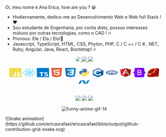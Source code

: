  Oi, meu nome é Ana Erica, how are you ? 😀
- Hodiernamente, dedico-me ao Desenvolvimento Web e Web full Stack ! ❤️
- Sou estudante de Engenharia, por conta disto, possuo interesses mútuos por outras tecnologias, como o CAD ! 🔥
- Pronous: Ele / Ela / Elu!💋
- Javascript, TypeScript, HTML, CSS, Phyton, PHP, C / C ++ / C #, .NET, Ruby, Angular, Java, React, Bootstrap! 🔥

<div align="center">
    <a href="https://github.com/ericasrafael">
      <img align="hight" height="180" style="border-radius: 50px;" src="https://share-cdn.picrew.me/shareImg/org/202110/338224_k0LLCBqW.png">
     <img height="180em" src="https://github-readme-stats.vercel.app/api?username=ericasrafael&show_icons=true&theme=radical&include_all_commits=true&count_private=true"/>
     <img height="180em" src="https://github-readme-stats.vercel.app/api/top-langs/?username=ericasrafael&layout=compact&langs_count=7&theme=radical"/>
</div>
  <div align="center" style="display: inline-block;"> <br>
      <img align="center" height="30" width="40" src="https://raw.githubusercontent.com/devicons/devicon/master/icons/javascript/javascript-plain.svg">
      <img align="center" height="30" width="40" src="https://raw.githubusercontent.com/devicons/devicon/master/icons/react/react-original.svg">
      <img align="center" height="30" width="40" src="https://raw.githubusercontent.com/devicons/devicon/master/icons/typescript/typescript-plain.svg">
      <img align="center" height="30" width="40" src="https://raw.githubusercontent.com/devicons/devicon/master/icons/html5/html5-original.svg">
      <img align="center" height="30" width="40" src="https://raw.githubusercontent.com/devicons/devicon/master/icons/css3/css3-original.svg">
      <img align="center" height="30" width="40" src="https://raw.githubusercontent.com/devicons/devicon/master/icons/python/python-original.svg">
      <img align="center" height="30" width="40" src="https://raw.githubusercontent.com/devicons/devicon/master/icons/c/c-original.svg">
      <img align="center" height="30" width="40" src="https://raw.githubusercontent.com/devicons/devicon/master/icons/php/php-plain.svg">
      <img align="center" height="30" width="40" src="https://raw.githubusercontent.com/devicons/devicon/master/icons/angularjs/angularjs-original.svg">
      <img align="center" height="30" width="40" src="https://raw.githubusercontent.com/devicons/devicon/master/icons/bootstrap/bootstrap-original.svg">
      <img align="center" height="30" width="40" src="https://raw.githubusercontent.com/devicons/devicon/master/icons/ruby/ruby-original.svg">
      <img align="center" height="30" width="40" src="https://raw.githubusercontent.com/devicons/devicon/master/icons/dot-net/dot-net-original.svg">
  </div>
  
  ##
  <div align="center">
      <a href="https://www.linkedin.com/in/ericasrafael/" target="_blank"><img src="https://img.shields.io/badge/LinkedIn-0077B5?style=for-the-badge&logo=linkedin&logoColor=white" target="_blank"></a>
     <a href="https://www.instagram.com/ericasrafael/" target="_blank"><img src="https://img.shields.io/badge/Instagram-E4405F?style=for-the-badge&logo=instagram&logoColor=white" target="_blank"></a>
   <a href="https://www.facebook.com/profile.php?id=100073050409780" target="_blank"><img src="https://img.shields.io/badge/Facebook-1877F2?style=for-the-badge&logo=facebook&logoColor=white" target="_blank"></a>
   
   </div>
 <div align="center">
  
![funny-anime-gif-14](https://user-images.githubusercontent.com/91800929/137725479-667abb45-e06b-48a7-b820-e4ce8d5778ef.gif)
  </div>
![Snake animation](https://github.com/ericasrafael/ericasrafael/blob/output/github-contribution-grid-snake.svg)
